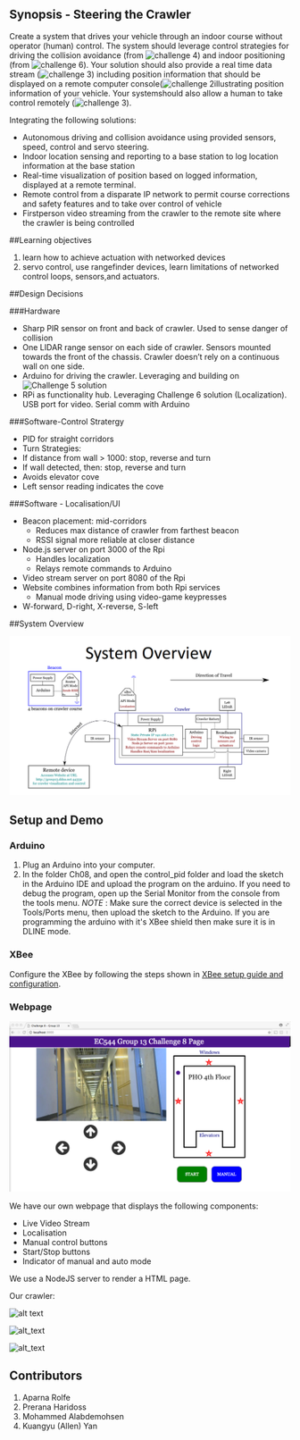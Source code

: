 ## Synopsis - Steering the Crawler

Create a system that drives your vehicle through an indoor course without operator (human) control. The system should leverage control strategies for driving the collision avoidance (from ![challenge 4](https://github.com/aparolfe/Group_13_Story/tree/master/Ch04)) and indoor positioning (from ![challenge 6](https://github.com/aparolfe/Group_13_Story/tree/master/Ch06)).  Your solution should also provide a real time data stream (![challenge 3](https://github.com/aparolfe/Group_13_Story/tree/master/Ch03)) including position information that should be displayed on a remote computer console(![challenge 2](https://github.com/aparolfe/Group_13_Story/tree/master/Ch02)illustrating position information of your vehicle. Your systemshould also allow a human to take control remotely (![challenge 3](https://github.com/aparolfe/Group_13_Story/tree/master/Ch03)). 

Integrating the following solutions:
- Autonomous driving and collision avoidance using provided sensors, speed, control and servo steering.
- Indoor location sensing and reporting to a base station to log location information at the base station
- Real-time visualization of position based on logged information, displayed at a remote terminal.
- Remote control from a disparate IP network to permit course corrections and safety features
and to take over control of vehicle
- Firstperson video streaming from the crawler to the remote site where the crawler is being controlled

##Learning objectives

1. learn how to achieve actuation with networked devices
2. servo control, use rangefinder devices, learn limitations of networked control loops, sensors,and actuators.

##Design Decisions

###Hardware
- Sharp PIR sensor on front and back of crawler. Used to sense danger of collision
- One LIDAR range sensor on each side of crawler. Sensors mounted towards the front of the chassis. Crawler doesn’t rely on a continuous wall on one side.
- Arduino for driving the crawler. Leveraging and building on ![Challenge 5 solution](https://github.com/aparolfe/Group_13_Story/tree/master/Ch05)
- RPi as functionality hub. Leveraging Challenge 6 solution (Localization). USB port for video. Serial comm with Arduino

###Software-Control Stratergy
- PID for straight corridors
- Turn Strategies: 
- If distance from wall > 1000: stop, reverse and turn 
- If wall detected, then: stop, reverse and turn 
- Avoids elevator cove
- Left sensor reading indicates the cove

###Software - Localisation/UI
- Beacon placement: mid-corridors
    - Reduces max distance of crawler from farthest beacon
    - RSSI signal more reliable at closer distance
- Node.js server on port 3000 of the Rpi 
    - Handles localization
    - Relays remote commands to Arduino
- Video stream server on port 8080 of the Rpi
- Website combines information from both Rpi services
    - Manual mode driving using video-game keypresses
- W-forward, D-right, X-reverse, S-left

##System Overview

![alt text](https://github.com/aparolfe/Group_13_Story/blob/master/Ch08/static/systemoverview.png)

## Setup and Demo

### Arduino

1. Plug an Arduino into your computer.
2. In the folder Ch08, and open the control_pid folder and load the sketch in the Arduino IDE and upload the program on the arduino. If you need to debug the program, open up the Serial Monitor from the console from the tools menu. 
_NOTE_ : Make sure the correct device is selected in the Tools/Ports menu, then upload the sketch to the Arduino. If you are programming the arduino with it's XBee shield then make sure it is in DLINE mode.

### XBee

Configure the XBee by following the steps shown in [XBee setup guide and configuration](https://github.com/EC544-BU/EC544_demos/wiki/Guide:-XBee-Setup). 

### Webpage

![alt_text](https://github.com/aparolfe/Group_13_Story/blob/master/Ch08/static/screenshot.png)

We have our own webpage that displays the following components:
- Live Video Stream
- Localisation
- Manual control buttons
- Start/Stop buttons 
- Indicator of manual and auto mode
 
We use a NodeJS server to render a HTML page. 

Our crawler:

![alt text](https://github.com/aparolfe/Group_13_Story/blob/master/Ch05/static/IMG_20161101_112737.jpg)

![alt_text](https://github.com/aparolfe/Group_13_Story/blob/master/Ch08/static/crawler2.jpg)

![alt_text](https://github.com/aparolfe/Group_13_Story/blob/master/Ch08/static/crawler3.jpg)

## Contributors
1. Aparna Rolfe
2. Prerana Haridoss
3. Mohammed Alabdemohsen
4. Kuangyu (Allen) Yan





